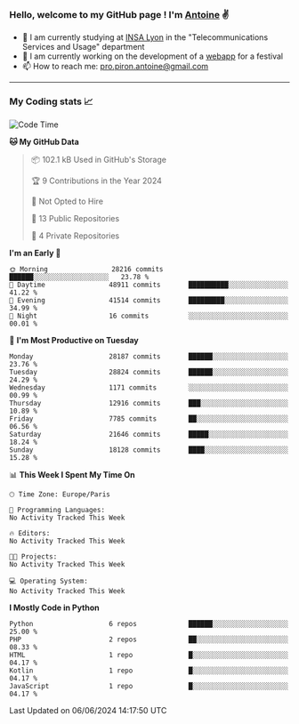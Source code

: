 ### Hello, welcome to my GitHub page ! I'm [Antoine](https://github.com/AntoinePiron) ✌️

- 🌱 I am currently studying at [INSA Lyon](https://www.insa-lyon.fr) in the "Telecommunications Services and Usage" department
- 🔭 I am currently working on the development of a [webapp](https://github.com/24HeuresINSA/Overbookd) for a festival
- 📫 How to reach me: [pro.piron.antoine@gmail.com](mailto:pro.piron.antoine@gmail.com)

---

### My Coding stats 📈
<!--START_SECTION:waka-->
![Code Time](http://img.shields.io/badge/Code%20Time-214%20hrs%207%20mins-blue)

**🐱 My GitHub Data** 

> 📦 102.1 kB Used in GitHub's Storage 
 > 
> 🏆 9 Contributions in the Year 2024
 > 
> 🚫 Not Opted to Hire
 > 
> 📜 13 Public Repositories 
 > 
> 🔑 4 Private Repositories 
 > 
**I'm an Early 🐤** 

```text
🌞 Morning                28216 commits       ██████░░░░░░░░░░░░░░░░░░░   23.78 % 
🌆 Daytime                48911 commits       ██████████░░░░░░░░░░░░░░░   41.22 % 
🌃 Evening                41514 commits       █████████░░░░░░░░░░░░░░░░   34.99 % 
🌙 Night                  16 commits          ░░░░░░░░░░░░░░░░░░░░░░░░░   00.01 % 
```
📅 **I'm Most Productive on Tuesday** 

```text
Monday                   28187 commits       ██████░░░░░░░░░░░░░░░░░░░   23.76 % 
Tuesday                  28824 commits       ██████░░░░░░░░░░░░░░░░░░░   24.29 % 
Wednesday                1171 commits        ░░░░░░░░░░░░░░░░░░░░░░░░░   00.99 % 
Thursday                 12916 commits       ███░░░░░░░░░░░░░░░░░░░░░░   10.89 % 
Friday                   7785 commits        ██░░░░░░░░░░░░░░░░░░░░░░░   06.56 % 
Saturday                 21646 commits       █████░░░░░░░░░░░░░░░░░░░░   18.24 % 
Sunday                   18128 commits       ████░░░░░░░░░░░░░░░░░░░░░   15.28 % 
```


📊 **This Week I Spent My Time On** 

```text
🕑︎ Time Zone: Europe/Paris

💬 Programming Languages: 
No Activity Tracked This Week

🔥 Editors: 
No Activity Tracked This Week

🐱‍💻 Projects: 
No Activity Tracked This Week

💻 Operating System: 
No Activity Tracked This Week
```

**I Mostly Code in Python** 

```text
Python                   6 repos             ██████░░░░░░░░░░░░░░░░░░░   25.00 % 
PHP                      2 repos             ██░░░░░░░░░░░░░░░░░░░░░░░   08.33 % 
HTML                     1 repo              █░░░░░░░░░░░░░░░░░░░░░░░░   04.17 % 
Kotlin                   1 repo              █░░░░░░░░░░░░░░░░░░░░░░░░   04.17 % 
JavaScript               1 repo              █░░░░░░░░░░░░░░░░░░░░░░░░   04.17 % 
```




 Last Updated on 06/06/2024 14:17:50 UTC
<!--END_SECTION:waka-->
